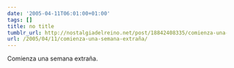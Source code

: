```yaml
---
date: '2005-04-11T06:01:00+01:00'
tags: []
title: no title
tumblr_url: http://nostalgiadelreino.net/post/18842408335/comienza-una-semana-extraña
url: /2005/04/11/comienza-una-semana-extraña/
---
```


<p>Comienza una semana extraña.</p><div class="blogger-post-footer"><img width="1" height="1" src="https://blogger.googleusercontent.com/tracker/1180118427259117074-2886301065682140256?l=nostalgiadelreino.blogspot.com" alt=""/></div>